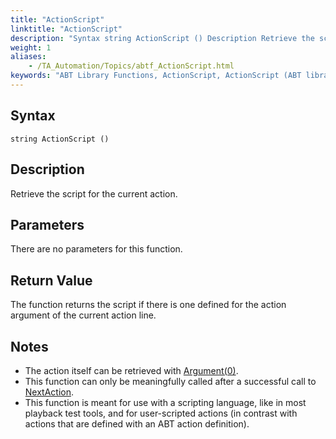 ```yaml
--- 
title: "ActionScript"
linktitle: "ActionScript"
description: "Syntax string ActionScript () Description Retrieve the script for the current action. Parameters There are no parameters for this function. Return Value The function returns the script if there is one ..."
weight: 1
aliases: 
    - /TA_Automation/Topics/abtf_ActionScript.html
keywords: "ABT Library Functions, ActionScript, ActionScript (ABT library function)"
---
```


## Syntax

`string ActionScript ()`

## Description

Retrieve the script for the current action.

## Parameters

There are no parameters for this function.

## Return Value

The function returns the script if there is one defined for the action argument of the current action line.

## Notes

-   The action itself can be retrieved with [Argument\(0\)](/TA_Automation/Topics/abtf_Argument.html).
-   This function can only be meaningfully called after a successful call to [NextAction](/TA_Automation/Topics/abtf_NextAction.html).
-   This function is meant for use with a scripting language, like in most playback test tools, and for user-scripted actions \(in contrast with actions that are defined with an ABT action definition\).



